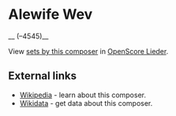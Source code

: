 
# Alewife Wev

__ (–4545)__

View [sets by this composer] in [OpenScore Lieder].

[sets by this composer]: https://musescore.com/openscore-lieder-corpus/sets?order=title&text=Wev,+Alewife
[OpenScore Lieder]: https://musescore.com/openscore-lieder-corpus

## External links

- [Wikipedia](https://123) - learn about this composer.
- [Wikidata](https://www.wikidata.org/wiki/Q2529) - get data about this composer.